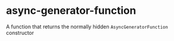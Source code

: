 # async-generator-function
A function that returns the normally hidden `AsyncGeneratorFunction` constructor
